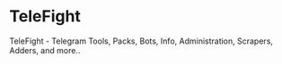# TeleFight
TeleFight - Telegram Tools, Packs, Bots, Info, Administration, Scrapers, Adders, and more..
